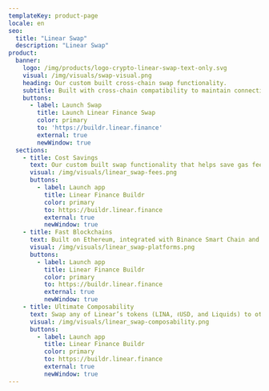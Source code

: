 ```yaml
---
templateKey: product-page
locale: en
seo:
  title: "Linear Swap"
  description: "Linear Swap"
product:
  banner:
    logo: /img/products/logo-crypto-linear-swap-text-only.svg
    visual: /img/visuals/swap-visual.png
    heading: Our custom built cross-chain swap functionality.
    subtitle: Built with cross-chain compatibility to maintain connectivity and composability across different DeFi ecosystems.
    buttons:
      - label: Launch Swap
        title: Launch Linear Finance Swap
        color: primary
        to: 'https://buildr.linear.finance'
        external: true
        newWindow: true
  sections:
    - title: Cost Savings
      text: Our custom built swap functionality that helps save gas fees and allows composability of Linear’s tokens.
      visual: /img/visuals/linear_swap-fees.png
      buttons:
        - label: Launch app
          title: Linear Finance Buildr
          color: primary
          to: https://buildr.linear.finance
          external: true
          newWindow: true
    - title: Fast Blockchains
      text: Built on Ethereum, integrated with Binance Smart Chain and planned integration with Polkadot.
      visual: /img/visuals/linear_swap-platforms.png
      buttons:
        - label: Launch app
          title: Linear Finance Buildr
          color: primary
          to: https://buildr.linear.finance
          external: true
          newWindow: true
    - title: Ultimate Composability
      text: Swap any of Linear’s tokens (LINA, ℓUSD, and Liquids) to other blockchain formats for increased composability into other DeFi ecosystems.
      visual: /img/visuals/linear_swap-composability.png
      buttons:
        - label: Launch app
          title: Linear Finance Buildr
          color: primary
          to: https://buildr.linear.finance
          external: true
          newWindow: true
---
```

